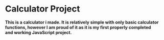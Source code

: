 # Calculator Project

**This is a calculator i made. It is relatively simple with only basic calculator functions, however I am proud of it as it is my first properly completed and working JavaScript project.**
